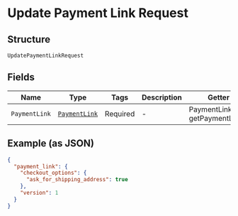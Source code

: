 
# Update Payment Link Request

## Structure

`UpdatePaymentLinkRequest`

## Fields

| Name | Type | Tags | Description | Getter |
|  --- | --- | --- | --- | --- |
| `PaymentLink` | [`PaymentLink`](../../doc/models/payment-link.md) | Required | - | PaymentLink getPaymentLink() |

## Example (as JSON)

```json
{
  "payment_link": {
    "checkout_options": {
      "ask_for_shipping_address": true
    },
    "version": 1
  }
}
```

